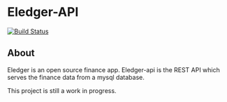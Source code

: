 # Eledger-API
[![Build Status](https://travis-ci.org/eledger-org/eledger-api.svg?branch=master)](https://travis-ci.org/eledger-org/eledger-api)

## About

Eledger is an open source finance app.  Eledger-api is the REST API which serves the finance data from a mysql database.

This project is still a work in progress.


